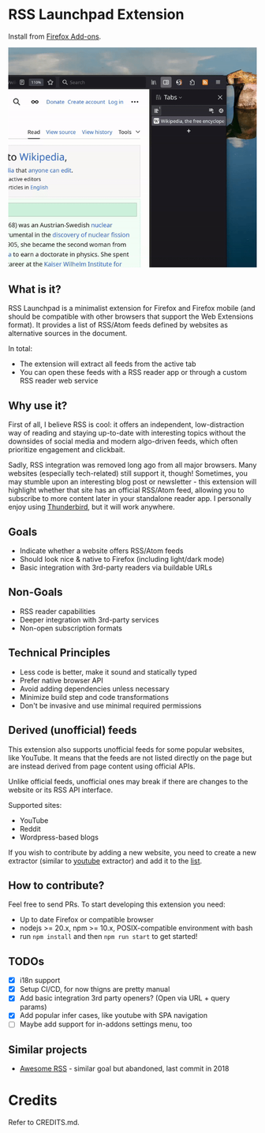 # RSS Launchpad Extension

Install from [Firefox Add-ons](https://addons.mozilla.org/en-US/firefox/addon/rss-launchpad-find-feeds-easy/).

![](screencast.gif)

## What is it?

RSS Launchpad is a minimalist extension for Firefox and Firefox mobile (and should be compatible with other browsers that support the Web Extensions format).
It provides a list of RSS/Atom feeds defined by websites as alternative sources in the document.

In total:

- The extension will extract all feeds from the active tab
- You can open these feeds with a RSS reader app or through a custom RSS reader web service

## Why use it?

First of all, I believe RSS is cool: it offers an independent, low-distraction way of reading and staying up-to-date
with interesting topics without the downsides of social media and modern algo-driven feeds, which often prioritize engagement and clickbait.

Sadly, RSS integration was removed long ago from all major browsers. Many websites (especially tech-related) still support it, though!
Sometimes, you may stumble upon an interesting blog post or newsletter - this extension will highlight whether that
site has an official RSS/Atom feed, allowing you to subscribe to more content later in your standalone
reader app. I personally enjoy using [Thunderbird](https://www.thunderbird.net), but it will work anywhere.

## Goals

- Indicate whether a website offers RSS/Atom feeds
- Should look nice & native to Firefox (including light/dark mode)
- Basic integration with 3rd-party readers via buildable URLs

## Non-Goals

- RSS reader capabilities
- Deeper integration with 3rd-party services
- Non-open subscription formats

## Technical Principles

- Less code is better, make it sound and statically typed
- Prefer native browser API
- Avoid adding dependencies unless necessary
- Minimize build step and code transformations
- Don't be invasive and use minimal required permissions

## Derived (unofficial) feeds

This extension also supports unofficial feeds for some popular websites, like YouTube.
It means that the feeds are not listed directly on the page but are instead derived from page content using official APIs.

Unlike official feeds, unofficial ones may break if there are changes to the website or its RSS API interface.

Supported sites:
- YouTube
- Reddit
- Wordpress-based blogs

If you wish to contribute by adding a new website, you need to create a new extractor
(similar to [youtube](https://github.com/ilya-m32/rss-launchpad/tree/master/src/popup/extractors/youtube/) extractor)
and add it to the [list](https://github.com/ilya-m32/rss-launchpad/blob/master/src/popup/extractors/derived-extractors.ts).

## How to contribute?

Feel free to send PRs. To start developing this extension you need:

- Up to date Firefox or compatible browser
- nodejs >= 20.x, npm >= 10.x, POSIX-compatible environment with bash
- run `npm install` and then `npm run start` to get started!

## TODOs

- [x] i18n support
- [x] Setup CI/CD, for now thigns are pretty manual
- [x] Add basic integration 3rd party openers? (Open via URL + query params)
- [x] Add popular infer cases, like youtube with SPA navigation
- [ ] Maybe add support for in-addons settings menu, too

## Similar projects

- [Awesome RSS](https://github.com/shgysk8zer0/awesome-rss) - similar goal but abandoned, last commit in 2018

# Credits

Refer to CREDITS.md.
